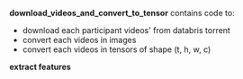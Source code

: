 **download_videos_and_convert_to_tensor** contains code to:

- download each participant videos' from databris torrent
- convert each videos in images
- convert each videos in tensors of shape (t, h, w, c)

  
**extract features**
